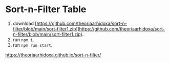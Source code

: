 # Sort-n-Filter Table

1. download [https://github.com/theoriaarhidoxa/sort-n-filter/blob/main/sort-filter1.zip](https://github.com/theoriaarhidoxa/sort-n-filter/blob/main/sort-filter1.zip).
2. run `npm i`.
3. run `npm run start`.

https://theoriaarhidoxa.github.io/sort-n-filter/
